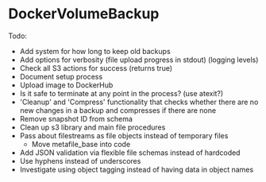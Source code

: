 # DockerVolumeBackup

Todo:    
 - Add system for how long to keep old backups
 - Add options for verbosity (file upload progress in stdout) (logging levels)
 - Check all S3 actions for success (returns true)
 - Document setup process
 - Upload image to DockerHub
 - Is it safe to terminate at any point in the process? (use atexit?)
 - 'Cleanup' and 'Compress' functionality that checks whether there are no new 
 changes in a backup and compresses if there are none
 - Remove snapshot ID from schema
 - Clean up s3 library and main file procedures
 - Pass about filestreams as file objects instead of temporary files
   - Move metafile_base into code
 - Add JSON validation via flexible file schemas instead of hardcoded
 - Use hyphens instead of underscores
 - Investigate using object tagging instead of having data in object names
